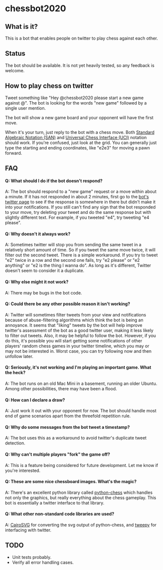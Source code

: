 # chessbot2020

## What is it?

This is a bot that enables people on twitter to play chess against each other.

## Status

The bot should be available. It is not yet heavily tested, so any feedback is welcome.

## How to play chess on twitter

Tweet something like "Hey @chessbot2020 please start a new game against @<opponent>". The bot is looking for the words "new game" followed by a single user mention.

The bot will show a new game board and your opponent will have the first move.

When it's your turn, just reply to the bot with a chess move. Both [Standard Algebraic Notation (SAN)](https://en.wikipedia.org/wiki/Algebraic_notation_(chess)) and [Universal Chess Interface (UCI)](https://en.wikipedia.org/wiki/Universal_Chess_Interface) notation should work. If you're confused, just look at the grid. You can generally just type the starting and ending coordinates, like "e2e3" for moving a pawn forward.

## FAQ

#### Q: What should I do if the bot doesn't respond?

A: The bot should respond to a "new game" request or a move within about a minute. If it has not responded in about 2 minutes, first go to the [bot's twitter page](https://twitter.com/chessbot2020) to see if the response is somewhere in there but didn't make it into your notifications. If you still can't find any sign that the bot responded to your move, try deleting your tweet and do the same response but with slightly different text. For example, if you tweeted "e4", try tweeting "e4 please".

#### Q: Why doesn't it always work?

A: Sometimes twitter will stop you from sending the same tweet in a relatively short amount of time. So if you tweet the same move twice, it will filter out the second tweet. There is a simple workaround. If you try to tweet "e2" twice in a row and the second one fails, try "e2 please" or "e2 anything" or "e2 is the thing I wanna do". As long as it's different, Twitter doesn't seem to consider it a duplicate.

#### Q: Why else might it not work?

A: There may be bugs in the bot code.

#### Q: Could there be any other possible reason it isn't working?

A: Twitter will sometimes filter tweets from your view and notifications because of abuse-filtering algorithms which think the bot is being an annoyance. It seems that "liking" tweets by the bot will help improve twitter's assessment of the bot as a good twitter user, making it less likely to filter out tweets. Also, it may be helpful to follow the bot. However, if you do this, it's possible you will start getting some notifications of other players' random chess games in your twitter timeline, which you may or may not be interested in. Worst case, you can try following now and then unfollow later.

#### Q: Seriously, it's not working and I'm playing an important game. What the heck?

A: The bot runs on an old Mac Mini in a basement, running an older Ubuntu. Among other possibilities, there may have been a flood.

#### Q: How can I declare a draw?

A: Just work it out with your opponent for now. The bot should handle most end of game scenarios apart from the threefold repetition rule.

#### Q: Why do some messages from the bot tweet a timestamp?

A: The bot uses this as a workaround to avoid twitter's duplicate tweet detection.

#### Q: Why can't multiple players "fork" the game off?

A: This is a feature being considered for future development. Let me know if you're interested.

#### Q: These are some nice chessboard images. What's the magic?

A: There's an excellent python library called [python-chess](https://github.com/niklasf/python-chess) which handles not only the graphics, but really everything about the chess gameplay. This bot is essentially a twitter interface to that library.

#### Q: What other non-standard code libraries are used?

A: [CairoSVG](https://github.com/Kozea/CairoSVG) for converting the svg output of python-chess, and [tweepy](https://github.com/tweepy/tweepy) for interfacing with twitter.

## TODO

* Unit tests probably.
* Verify all error handling cases.
